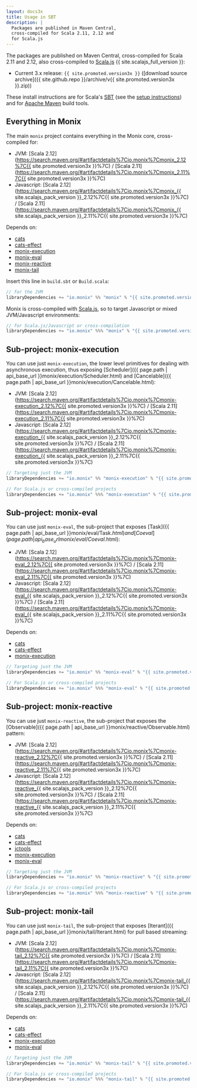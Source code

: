 ```yaml
---
layout: docs3x
title: Usage in SBT
description: |
  Packages are published in Maven Central,
  cross-compiled for Scala 2.11, 2.12 and 
  for Scala.js
---
```


The packages are published on Maven Central, cross-compiled
for Scala 2.11 and 2.12, also cross-compiled to 
[Scala.js](http://www.scala-js.org/) {{ site.scalajs_full_version }}:

- Current 3.x release: `{{ site.promoted.version3x }}` 
  ([download source archive]({{ site.github.repo }}/archive/v{{ site.promoted.version3x }}.zip))

These install instructions are for Scala's
[SBT](http://www.scala-sbt.org/) (see the
[setup instructions](http://www.scala-sbt.org/0.13/docs/Setup.html))
and for [Apache Maven](https://maven.apache.org/) build tools.

## Everything in Monix

The main `monix` project contains everything in the Monix core, 
cross-compiled for:

- JVM: 
  [Scala 2.12](https://search.maven.org/#artifactdetails%7Cio.monix%7Cmonix_2.12%7C{{ site.promoted.version3x }}%7C) /
  [Scala 2.11](https://search.maven.org/#artifactdetails%7Cio.monix%7Cmonix_2.11%7C{{ site.promoted.version3x }}%7C)
- Javascript: 
  [Scala 2.12](https://search.maven.org/#artifactdetails%7Cio.monix%7Cmonix_{{ site.scalajs_pack_version }}_2.12%7C{{ site.promoted.version3x }}%7C) /
  [Scala 2.11](https://search.maven.org/#artifactdetails%7Cio.monix%7Cmonix_{{ site.scalajs_pack_version }}_2.11%7C{{ site.promoted.version3x }}%7C)
  
Depends on:

- [cats](https://typelevel.org/cats/)
- [cats-effect](https://typelevel.org/cats-effect/)
- [monix-execution](#sub-project-monix-execution)
- [monix-eval](#sub-project-monix-eval)
- [monix-reactive](#sub-project-monix-reactive)
- [monix-tail](#sub-project-monix-tail)

Insert this line in `build.sbt` or `Build.scala`:

```scala
// for the JVM
libraryDependencies += "io.monix" %% "monix" % "{{ site.promoted.version3x }}"
```

Monix is cross-compiled with [Scala.js](http://www.scala-js.org/), 
so to target Javascript or mixed JVM/Javascript environments:

```scala
// for Scala.js/Javascript or cross-compilation
libraryDependencies += "io.monix" %%% "monix" % "{{ site.promoted.version3x }}"
```

## Sub-project: monix-execution

You can use just `monix-execution`, the lower level primitives for dealing
with asynchronous execution, thus exposing 
[Scheduler]({{ page.path | api_base_url }}monix/execution/Scheduler.html) and
[Cancelable]({{ page.path | api_base_url }}monix/execution/Cancelable.html):

- JVM: 
  [Scala 2.12](https://search.maven.org/#artifactdetails%7Cio.monix%7Cmonix-execution_2.12%7C{{ site.promoted.version3x }}%7C) /
  [Scala 2.11](https://search.maven.org/#artifactdetails%7Cio.monix%7Cmonix-execution_2.11%7C{{ site.promoted.version3x }}%7C)
- Javascript: 
  [Scala 2.12](https://search.maven.org/#artifactdetails%7Cio.monix%7Cmonix-execution_{{ site.scalajs_pack_version }}_2.12%7C{{ site.promoted.version3x }}%7C) /
  [Scala 2.11](https://search.maven.org/#artifactdetails%7Cio.monix%7Cmonix-execution_{{ site.scalajs_pack_version }}_2.11%7C{{ site.promoted.version3x }}%7C)


```scala
// Targeting just the JVM
libraryDependencies += "io.monix" %% "monix-execution" % "{{ site.promoted.version3x }}"

// For Scala.js or cross-compiled projects
libraryDependencies += "io.monix" %%% "monix-execution" % "{{ site.promoted.version3x }}"
```

## Sub-project: monix-eval

You can use just `monix-eval`, the sub-project that exposes
[Task]({{ page.path | api_base_url }}monix/eval/Task$.html) and
[Coeval]({{ page.path | api_base_url }}monix/eval/Coeval$.html):

- JVM: 
  [Scala 2.12](https://search.maven.org/#artifactdetails%7Cio.monix%7Cmonix-eval_2.12%7C{{ site.promoted.version3x }}%7C) /
  [Scala 2.11](https://search.maven.org/#artifactdetails%7Cio.monix%7Cmonix-eval_2.11%7C{{ site.promoted.version3x }}%7C)
- Javascript: 
  [Scala 2.12](https://search.maven.org/#artifactdetails%7Cio.monix%7Cmonix-eval_{{ site.scalajs_pack_version }}_2.12%7C{{ site.promoted.version3x }}%7C) /
  [Scala 2.11](https://search.maven.org/#artifactdetails%7Cio.monix%7Cmonix-eval_{{ site.scalajs_pack_version }}_2.11%7C{{ site.promoted.version3x }}%7C)

Depends on:

- [cats](https://typelevel.org/cats/)
- [cats-effect](https://typelevel.org/cats-effect/)
- [monix-execution](#sub-project-monix-execution)

```scala
// Targeting just the JVM
libraryDependencies += "io.monix" %% "monix-eval" % "{{ site.promoted.version3x }}"

// For Scala.js or cross-compiled projects
libraryDependencies += "io.monix" %%% "monix-eval" % "{{ site.promoted.version3x }}"
```

## Sub-project: monix-reactive

You can use just `monix-reactive`, the sub-project that exposes
the [Observable]({{ page.path | api_base_url }}monix/reactive/Observable.html) pattern:

- JVM: 
  [Scala 2.12](https://search.maven.org/#artifactdetails%7Cio.monix%7Cmonix-reactive_2.12%7C{{ site.promoted.version3x }}%7C) /
  [Scala 2.11](https://search.maven.org/#artifactdetails%7Cio.monix%7Cmonix-reactive_2.11%7C{{ site.promoted.version3x }}%7C)
- Javascript: 
  [Scala 2.12](https://search.maven.org/#artifactdetails%7Cio.monix%7Cmonix-reactive_{{ site.scalajs_pack_version }}_2.12%7C{{ site.promoted.version3x }}%7C) /
  [Scala 2.11](https://search.maven.org/#artifactdetails%7Cio.monix%7Cmonix-reactive_{{ site.scalajs_pack_version }}_2.11%7C{{ site.promoted.version3x }}%7C)

Depends on:

- [cats](https://typelevel.org/cats/)
- [cats-effect](https://typelevel.org/cats-effect/)
- [jctools](https://github.com/JCTools/JCTools)
- [monix-execution](#sub-project-monix-execution)
- [monix-eval](#sub-project-monix-eval)

```scala
// Targeting just the JVM
libraryDependencies += "io.monix" %% "monix-reactive" % "{{ site.promoted.version3x }}"

// For Scala.js or cross-compiled projects
libraryDependencies += "io.monix" %%% "monix-reactive" % "{{ site.promoted.version3x }}"
```

## Sub-project: monix-tail

You can use just `monix-tail`, the sub-project that exposes
[Iterant]({{ page.path | api_base_url }}monix/tail/Iterant.html) for pull based
streaming:

- JVM: 
  [Scala 2.12](https://search.maven.org/#artifactdetails%7Cio.monix%7Cmonix-tail_2.12%7C{{ site.promoted.version3x }}%7C) /
  [Scala 2.11](https://search.maven.org/#artifactdetails%7Cio.monix%7Cmonix-tail_2.11%7C{{ site.promoted.version3x }}%7C)
- Javascript: 
  [Scala 2.12](https://search.maven.org/#artifactdetails%7Cio.monix%7Cmonix-tail_{{ site.scalajs_pack_version }}_2.12%7C{{ site.promoted.version3x }}%7C) /
  [Scala 2.11](https://search.maven.org/#artifactdetails%7Cio.monix%7Cmonix-tail_{{ site.scalajs_pack_version }}_2.11%7C{{ site.promoted.version3x }}%7C)

Depends on:

- [cats](https://typelevel.org/cats/)
- [cats-effect](https://typelevel.org/cats-effect/)
- [monix-execution](#sub-project-monix-execution)
- [monix-eval](#sub-project-monix-eval)

```scala
// Targeting just the JVM
libraryDependencies += "io.monix" %% "monix-tail" % "{{ site.promoted.version3x }}"

// For Scala.js or cross-compiled projects
libraryDependencies += "io.monix" %%% "monix-tail" % "{{ site.promoted.version3x }}"
```
